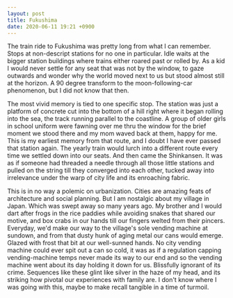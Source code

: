 ```yaml
---
layout: post
title: Fukushima
date: 2020-06-11 19:21 +0900
---
```

The train ride to Fukushima was pretty long from what I can remember. Stops at non-descript stations for no one in particular. Idle waits at the bigger station buildings where trains either roared past or rolled by. As a kid I would never settle for any seat that was not by the window, to gaze outwards and wonder why the world moved next to us but stood almost still at the horizon. A 90 degree transform to the moon-following-car phenomenon, but I did not know that then.

The most vivid memory is tied to one specific stop. The station was just a platform of concrete cut into the bottom of a hill right where it began rolling into the sea, the track running parallel to the coastline. A group of older girls in school uniform were fawning over me thru the window for the brief moment we stood there and my mom waved back at them, happy for me. This is my earliest memory from that route, and I doubt I have ever passed that station again. The yearly train would lurch into a different route every time we settled down into our seats. And then came the Shinkansen. It was as if someone had threaded a needle through all those little stations and pulled on the string till they converged into each other, tucked away into irrelevance under the warp of city life and its enroaching fabric.

This is in no way a polemic on urbanization. Cities are amazing feats of architecture and social planning. But I am nostalgic about my village in Japan. Which was swept away so many years ago. My brother and I would dart after frogs in the rice paddies while avoiding snakes that shared our motive, and box crabs in our hands till our fingers welted from their pincers. Everyday, we'd make our way to the village's sole vending machine at sundown, and from that dusty hunk of aging metal our cans would emerge. Glazed with frost that bit at our well-sunned hands. No city vending machine could ever spit out a can so cold, it was as if a regulation capping vending-machine temps never made its way to our end and so the vending machine went about its day holding it down for us. Blissfully ignorant of its crime. Sequences like these glint like silver in the haze of my head, and its striking how pivotal our experiences with family are. I don't know where I was going with this, maybe to make recall tangible in a time of turmoil.